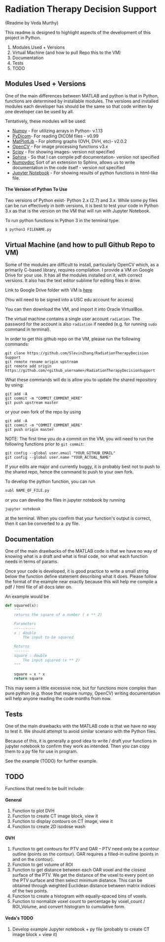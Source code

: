 # Radiation Therapy Decision Support

(Readme by Veda Murthy)

This readme is designed to highlight aspects of the development of 
this project in Python.

1) Modules Used + Versions
2) Virtual Machine (and how to pull Repo this to the VM)
3) Documentation
4) Tests
5) TODO

## Modules Used + Versions

One of the main differences between MATLAB and python is that in
Python, functions are determined by installable modules. The
versions and installed modules each developer has should
be the same so that code written by one developer can be used by
all.  

Tentatively, these modules will be used:

* [Numpy](www.numpy.org) - For utilizing arrays in Python- v.1.13
* [PyDicom](https://github.com/pydicom/pydicom)- For reading
DICOM files - v0.99
* [MatPlotLib](matplotlib.org) - For plotting graphs (OVH, DVH, etc)- v2.0.2
* [OpenCV](opencv.org/opencv-3-0.html) - For image processing functions v3.x
* [Scipy](https://www.scipy.org) - For showing images- version not specified
* [Sphinx](www.sphinx-doc.org) - So that I can compile pdf documentation- version not specified
* [Numpydoc](https://github.com/numpy/numpy/blob/master/doc/HOWTO_DOCUMENT.rst.txt)
Sort of an extension to Sphinx, allows us to write documentation in the code itself - version not specified
* [Jupyter Notebook](jupyter.readthedocs.io/en/latest/install.html) - For showing results of python functions in
html-like file.

#### The Version of Python To Use

Two versions of Python exist- Python 2.x (2.7) and 3.x. While some
py files can be run effectively in both versions, it is best to test
your code in Python 3.x as that is the version on the VM that
will run with Jupyter Notebook. 

To run python functions in Python 3 in the terminal type:
```bash
$ python3 FILENAME.py
```

## Virtual Machine (and how to pull Github Repo to VM)

Some of the modules are difficult to install, particularly OpenCV
which, as a primarily C-based library, requires compilation. I 
provide a VM on Google Drive for your use. It has all the modules installed on it,
with correct versions. It also has the text editor sublime for editing files in drive.

Link to Google Drive folder with VM is [here](https://drive.google.com/drive/folders/0ByJci3kRjjbsbmRGeDlvNko5Ulk?usp=sharing)

(You will need to be signed into a USC edu account for access)

You can then download the VM, and import it into Oracle VirtualBox.

The virtual machine contains a single user account ``radiation``. The 
password for the account is also ``radiation`` if needed (e.g. for running
``sudo`` command in terminal). 

In order to get this github repo on the VM, please run the following
commands:

```shell
git clone https://github.com/SlevinZhang/RadiationTherapyDecision Support 
git remote rename origin upstream
git remote add origin https://github.com/<github_username>/RadiationTherapyDecisionSupport
```

What these commands will do is allow you to update the shared repository
by using:
```shell
git add -A
git commit -m "COMMIT_COMMENT_HERE"
git push upstream master

```

or your own fork of the repo by using 

```shell
git add -A
git commit -m "COMMIT_COMMENT_HERE"
git push origin master
```

NOTE: The first time you do a commit on the VM,
you will need to run the following functions prior
to ``git commit``:
```shell
git config --global user.email "YOUR_GITHUB_EMAIL"
git config --global user.name "YOUR_ACTUAL_NAME"
```

If your edits are major and currently buggy, it is probably best
not to push to the shared repo, hence the command to push to your own
fork.

To develop the python function, you can run 

```bash
subl NAME_OF_FILE.py
```

or you can develop the files in jupyter notebook by running
```bash
jupyter notebook
```

at the terminal. When you confirm that your function's output
is correct, then it can be converted to a .py file.

## Documentation

One of the main drawbacks of the MATLAB code is that we have no
way of knowing what is a draft and what is final code, nor what
each function needs in terms of params.

Once your code is developed, it is good
practice to write a small string below the function define statement
describing what it does. Please follow the format of the example near
exactly because this will help me compile a pdf / html file of all docs
later on.

An example would be
```python
def squared(x):
    """
    returns the square of a number ( x ** 2)

    Parameters
    ----------
    x : double
        The input to be squared

    Returns
    -------
    square : double
        The input squared (x ** 2)
    """
    
    square = x * x
    return square

```

This may seem a little excessive now, but for functions more complex
than pure python (e.g. those that require numpy, OpenCV) writing documentation
will help anyone reading the code months from now.

## Tests

One of the main drawbacks with the MATLAB code is that we have
no way to test it. We should attempt to avoid similar scenario with
the Python files.

Because of this, it is generally a good idea to write / draft
your functions in jupyter notebook to confirm they work as intended.
Then you can copy them to a py file for use in program.

See the example (TODO) for further example.

## TODO

Functions that need to be built include:

#### General
1) Function to plot DVH
2) Function to create CT image block, view it
3) Function to display contours on CT image, view it
4) Function to create 2D isodose wash

#### OVH
1) Function to get contours for PTV and OAR – PTV need only be a contour outline (points on the contour). OAR requires a filled-in outline (points in and on the contour).
2) Function to get volume of ROI
3) Function to get distance between each OAR voxel and the closest surface of the PTV. We get the distance of the voxel to every point on the PTV surface and then select minimum distance. This can be obtained through weighted Euclidean distance between matrix indices of the two points. 
4) Function to create a histogram with equally-spaced bins of voxels.
5) Function to normalize voxel count to percentage by voxel_count / ROI_Volume, and convert histogram to cumulative form.

#### Veda's TODO
1) Develop example Jupyter notebook + py file (probably to create
CT image block + view it)
